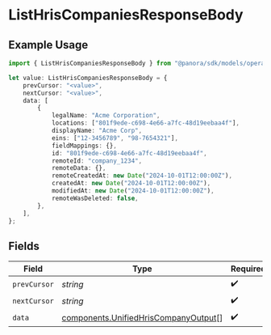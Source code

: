 # ListHrisCompaniesResponseBody

## Example Usage

```typescript
import { ListHrisCompaniesResponseBody } from "@panora/sdk/models/operations";

let value: ListHrisCompaniesResponseBody = {
    prevCursor: "<value>",
    nextCursor: "<value>",
    data: [
        {
            legalName: "Acme Corporation",
            locations: ["801f9ede-c698-4e66-a7fc-48d19eebaa4f"],
            displayName: "Acme Corp",
            eins: ["12-3456789", "98-7654321"],
            fieldMappings: {},
            id: "801f9ede-c698-4e66-a7fc-48d19eebaa4f",
            remoteId: "company_1234",
            remoteData: {},
            remoteCreatedAt: new Date("2024-10-01T12:00:00Z"),
            createdAt: new Date("2024-10-01T12:00:00Z"),
            modifiedAt: new Date("2024-10-01T12:00:00Z"),
            remoteWasDeleted: false,
        },
    ],
};
```

## Fields

| Field                                                                                        | Type                                                                                         | Required                                                                                     | Description                                                                                  |
| -------------------------------------------------------------------------------------------- | -------------------------------------------------------------------------------------------- | -------------------------------------------------------------------------------------------- | -------------------------------------------------------------------------------------------- |
| `prevCursor`                                                                                 | *string*                                                                                     | :heavy_check_mark:                                                                           | N/A                                                                                          |
| `nextCursor`                                                                                 | *string*                                                                                     | :heavy_check_mark:                                                                           | N/A                                                                                          |
| `data`                                                                                       | [components.UnifiedHrisCompanyOutput](../../models/components/unifiedhriscompanyoutput.md)[] | :heavy_check_mark:                                                                           | N/A                                                                                          |
